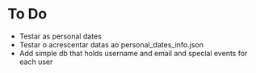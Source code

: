 # To Do

- Testar as personal dates
- Testar o acrescentar datas ao personal_dates_info.json
- Add simple db that holds username and email and special events for each user
